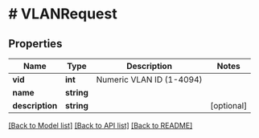 # # VLANRequest

## Properties

Name | Type | Description | Notes
------------ | ------------- | ------------- | -------------
**vid** | **int** | Numeric VLAN ID (1-4094) |
**name** | **string** |  |
**description** | **string** |  | [optional]

[[Back to Model list]](../../README.md#models) [[Back to API list]](../../README.md#endpoints) [[Back to README]](../../README.md)
